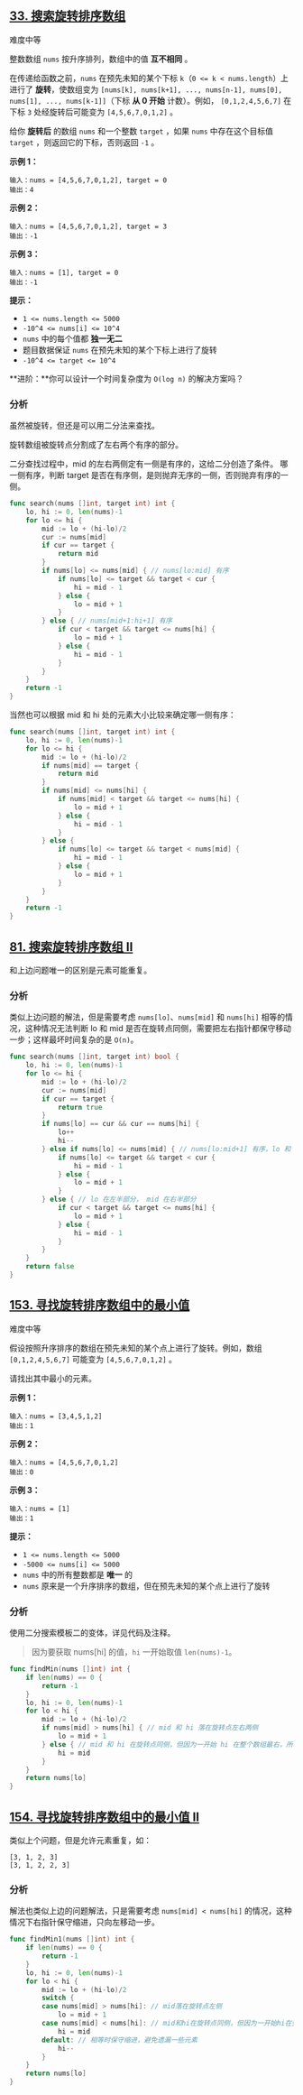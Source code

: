 ## [33. 搜索旋转排序数组](https://leetcode-cn.com/problems/search-in-rotated-sorted-array/)

难度中等

整数数组 `nums` 按升序排列，数组中的值 **互不相同** 。

在传递给函数之前，`nums` 在预先未知的某个下标 `k`（`0 <= k < nums.length`）上进行了 **旋转**，使数组变为 `[nums[k], nums[k+1], ..., nums[n-1], nums[0], nums[1], ..., nums[k-1]]`（下标 **从 0 开始** 计数）。例如， `[0,1,2,4,5,6,7]` 在下标 `3` 处经旋转后可能变为 `[4,5,6,7,0,1,2]` 。

给你 **旋转后** 的数组 `nums` 和一个整数 `target` ，如果 `nums` 中存在这个目标值 `target` ，则返回它的下标，否则返回 `-1` 。

**示例 1：**

```
输入：nums = [4,5,6,7,0,1,2], target = 0
输出：4
```

**示例 2：**

```
输入：nums = [4,5,6,7,0,1,2], target = 3
输出：-1
```

**示例 3：**

```
输入：nums = [1], target = 0
输出：-1
```

**提示：**

- `1 <= nums.length <= 5000`
- `-10^4 <= nums[i] <= 10^4`
- `nums` 中的每个值都 **独一无二**
- 题目数据保证 `nums` 在预先未知的某个下标上进行了旋转
- `-10^4 <= target <= 10^4`

**进阶：**你可以设计一个时间复杂度为 `O(log n)` 的解决方案吗？

### 分析

虽然被旋转，但还是可以用二分法来查找。

旋转数组被旋转点分割成了左右两个有序的部分。

二分查找过程中，mid 的左右两侧定有一侧是有序的，这给二分创造了条件。
哪一侧有序，判断 target 是否在有序侧，是则抛弃无序的一侧，否则抛弃有序的一侧。

```go
func search(nums []int, target int) int {
	lo, hi := 0, len(nums)-1
	for lo <= hi {
		mid := lo + (hi-lo)/2
		cur := nums[mid]
		if cur == target {
			return mid
		}
		if nums[lo] <= nums[mid] { // nums[lo:mid] 有序
			if nums[lo] <= target && target < cur {
				hi = mid - 1
			} else {
				lo = mid + 1
			}
		} else { // nums[mid+1:hi+1] 有序
			if cur < target && target <= nums[hi] {
				lo = mid + 1
			} else {
				hi = mid - 1
			}
		}
	}
	return -1
}
```

当然也可以根据 mid 和 hi 处的元素大小比较来确定哪一侧有序：
```go
func search(nums []int, target int) int {
	lo, hi := 0, len(nums)-1
	for lo <= hi {
		mid := lo + (hi-lo)/2
		if nums[mid] == target {
			return mid
		}
		if nums[mid] <= nums[hi] {
			if nums[mid] < target && target <= nums[hi] {
				lo = mid + 1
			} else {
				hi = mid - 1
			}
		} else {
			if nums[lo] <= target && target < nums[mid] {
				hi = mid - 1
			} else {
				lo = mid + 1
			}
		}
	}
	return -1
}
```

## [81. 搜索旋转排序数组 II](https://leetcode-cn.com/problems/search-in-rotated-sorted-array-ii/)

和上边问题唯一的区别是元素可能重复。

### 分析

类似上边问题的解法，但是需要考虑 `nums[lo]`、`nums[mid]` 和 `nums[hi]` 相等的情况，这种情况无法判断 lo 和 mid 是否在旋转点同侧，需要把左右指针都保守移动一步；这样最坏时间复杂的是 `O(n)`。

```go
func search(nums []int, target int) bool {
	lo, hi := 0, len(nums)-1
	for lo <= hi {
		mid := lo + (hi-lo)/2
		cur := nums[mid]
		if cur == target {
			return true
		}
		if nums[lo] == cur && cur == nums[hi] {
			lo++
			hi--
		} else if nums[lo] <= nums[mid] { // nums[lo:mid+1] 有序，lo 和 mid 在旋转点同侧
			if nums[lo] <= target && target < cur {
				hi = mid - 1
			} else {
				lo = mid + 1
			}
		} else { // lo 在左半部分， mid 在右半部分
			if cur < target && target <= nums[hi] {
				lo = mid + 1
			} else {
				hi = mid - 1
			}
		}
	}
	return false
}
```

## [153. 寻找旋转排序数组中的最小值](https://leetcode-cn.com/problems/find-minimum-in-rotated-sorted-array/)

难度中等

假设按照升序排序的数组在预先未知的某个点上进行了旋转。例如，数组 `[0,1,2,4,5,6,7]` 可能变为 `[4,5,6,7,0,1,2]` 。

请找出其中最小的元素。

**示例 1：**

```
输入：nums = [3,4,5,1,2]
输出：1
```

**示例 2：**

```
输入：nums = [4,5,6,7,0,1,2]
输出：0
```

**示例 3：**

```
输入：nums = [1]
输出：1
```

**提示：**

- `1 <= nums.length <= 5000`
- `-5000 <= nums[i] <= 5000`
- `nums` 中的所有整数都是 **唯一** 的
- `nums` 原来是一个升序排序的数组，但在预先未知的某个点上进行了旋转

###  分析

使用二分搜索模板二的变体，详见代码及注释。

> 因为要获取 nums[hi] 的值，`hi` 一开始取值 `len(nums)-1`。

```go
func findMin(nums []int) int {
	if len(nums) == 0 {
		return -1
	}
	lo, hi := 0, len(nums)-1
	for lo < hi {
		mid := lo + (hi-lo)/2
		if nums[mid] > nums[hi] { // mid 和 hi 落在旋转点左右两侧
			lo = mid + 1
		} else { // mid 和 hi 在旋转点同侧，但因为一开始 hi 在整个数组最右，所以当前只可能同在旋转点右侧
			hi = mid
		}
	}
	return nums[lo]
}
```

## [154. 寻找旋转排序数组中的最小值 II](https://leetcode-cn.com/problems/find-minimum-in-rotated-sorted-array-ii)
类似上个问题，但是允许元素重复，如：

```
[3, 1, 2, 3]
[3, 1, 2, 2, 3]
```

### 分析

解法也类似上边的问题解法，只是需要考虑 `nums[mid] < nums[hi]` 的情况，这种情况下右指针保守缩进，只向左移动一步。

```go
func findMin1(nums []int) int {
	if len(nums) == 0 {
		return -1
	}
	lo, hi := 0, len(nums)-1
	for lo < hi {
		mid := lo + (hi-lo)/2
		switch {
		case nums[mid] > nums[hi]: // mid落在旋转点左侧
			lo = mid + 1
		case nums[mid] < nums[hi]: // mid和hi在旋转点同侧，但因为一开始hi在整个数组最右，所以当前只可能同在旋转点右侧
			hi = mid
		default: // 相等时保守缩进，避免遗漏一些元素
			hi--
		}
	}
	return nums[lo]
}
```